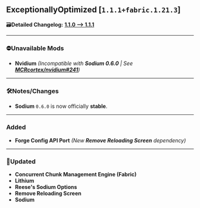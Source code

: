 ## ExceptionallyOptimized [`1.1.1+fabric.1.21.3`]

🗃️**Detailed Changelog:** [**1.1.0 --> 1.1.1**](https://github.com/UltimatChamp/ExceptionallyOptimized/compare/1.1.0...1.1.1)

<hr>

### ⛔Unavailable Mods

- **Nvidium** _(Incompatible with **Sodium 0.6.0** | See [**MCRcortex/nvidium#241**](https://github.com/MCRcortex/nvidium/issues/241))_

<hr>

### 🛠️Notes/Changes

- **Sodium** `0.6.0` is now officially **stable**.

<hr>

### Added

- **Forge Config API Port** _(New **Remove Reloading Screen** dependency)_

<hr>

### 🔄️Updated

- **Concurrent Chunk Management Engine (Fabric)**
- **Lithium**
- **Reese's Sodium Options**
- **Remove Reloading Screen**
- **Sodium**
